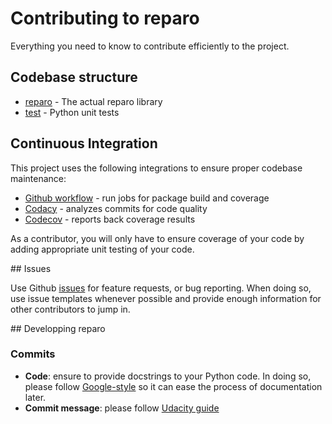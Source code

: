 # Contributing to reparo

Everything you need to know to contribute efficiently to the project.



## Codebase structure

- [reparo](https://github.com/frgfm/video-mender/blob/master/reparo) - The actual reparo library
- [test](https://github.com/frgfm/video-mender/blob/master/test) - Python unit tests



## Continuous Integration

This project uses the following integrations to ensure proper codebase maintenance:

- [Github workflow](https://help.github.com/en/actions/configuring-and-managing-workflows) - run jobs for package build and coverage
- [Codacy](https://www.codacy.com/) - analyzes commits for code quality
- [Codecov](https://codecov.io/) - reports back coverage results

As a contributor, you will only have to ensure coverage of your code by adding appropriate unit testing of your code.



## Issues

Use Github [issues](https://github.com/frgfm/video-mender/issues) for feature requests, or bug reporting. When doing so, use issue templates whenever possible and provide enough information for other contributors to jump in.



## Developping reparo


### Commits

- **Code**: ensure to provide docstrings to your Python code. In doing so, please follow [Google-style](https://sphinxcontrib-napoleon.readthedocs.io/en/latest/example_google.html) so it can ease the process of documentation later.
- **Commit message**: please follow [Udacity guide](http://udacity.github.io/git-styleguide/)
